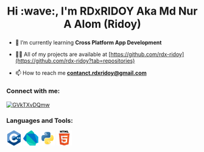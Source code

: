 <h1 align="center">Hi :wave:, I'm RDxRIDOY Aka Md Nur A Alom (Ridoy)</h1>
<h3 align="center"> </h3>

- :seedling: I’m currently learning **Cross Platform App Development**

- :man_technologist: All of my projects are available at [https://github.com/rdx-ridoy](https://github.com/rdx-ridoy?tab=repositories)

- :mailbox: How to reach me **contanct.rdxridoy@gmail.com**

<h3 align="left">Connect with me:</h3>
<p align="left">
<a href="https://discord.gg/GVkTXvDQmw" target="blank"><img align="center" src="https://raw.githubusercontent.com/rahuldkjain/github-profile-readme-generator/master/src/images/icons/Social/discord.svg" alt="GVkTXvDQmw" height="30" width="40" /></a>
</p>

<h3 align="left">Languages and Tools:</h3>
<p align="left">  <img src="https://raw.githubusercontent.com/devicons/devicon/master/icons/cplusplus/cplusplus-original.svg" alt="cplusplus" width="40" height="40"/> </a> 
<img src="https://raw.githubusercontent.com/devicons/devicon/master/icons/dart/dart-original.svg" alt="dart" width="40" height="40"/>
<img src="https://raw.githubusercontent.com/devicons/devicon/master/icons/python/python-original.svg" alt="python" width="40" height="40"/>
<img src="https://raw.githubusercontent.com/devicons/devicon/master/icons/html5/html5-original-wordmark.svg" alt="html5" width="40" height="40"/> </a> </p>
